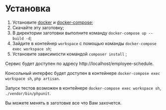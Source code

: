 # Установка

1. Установите [docker](https://docs.docker.com/engine/install/ubuntu/) и [docker-compose](https://docs.docker.com/compose/install/);
1. Скачайте эту заготовку;
1. В директории заготовки выполните команду `docker-compose up --build -d`;
1. Зайдите в контейнер `workspace` с помощью команды `docker-compose exec workspace sh`;
1. Установите зависимости командой `composer install` ;

Сервис будет доступен по адресу http://localhost/employee-schedule.

Консольный интерфес будет доступен в контейнере `docker-compose exec workspace sh`, `php artisan`.

Запуск тестов возможен в контейнере `docker-compose exec workspace sh`, `./vendor/bin/phpunit`.

Вы можете менять в заготовке все что Вам захочется.
